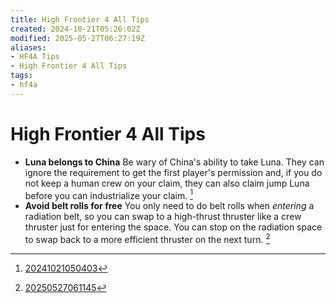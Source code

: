 ```yaml
---
title: High Frontier 4 All Tips
created: 2024-10-21T05:26:02Z
modified: 2025-05-27T06:27:19Z
aliases:
- HF4A Tips
- High Frontier 4 All Tips
tags:
- hf4a
---
```


# High Frontier 4 All Tips

- **Luna belongs to China** Be wary of China's ability to take Luna. They can ignore the requirement to get the first player's permission and, if you do not keep a human crew on your claim, they can also claim jump Luna before you can industrialize your claim. [^1]
- **Avoid belt rolls for free** You only need to do belt rolls when _entering_ a radiation belt, so you can swap to a high-thrust thruster like a crew thruster just for entering the space. You can stop on the radiation space to swap back to a more efficient thruster on the next turn. [^2]

[^1]: [20241021050403](../entries/20241021050403.md)
[^2]: [20250527061145](../entries/20250527061145.md)
